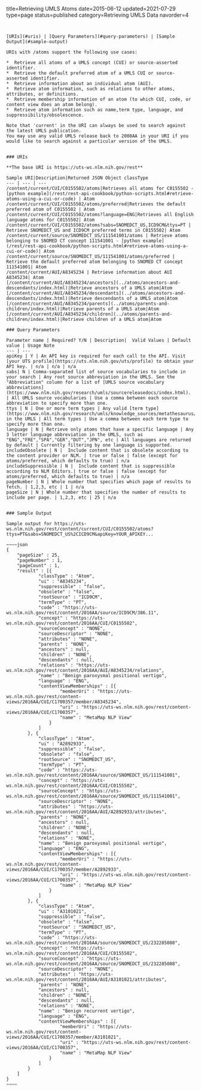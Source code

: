 title=Retrieving UMLS Atoms
date=2015-06-12
updated=2021-07-29
type=page
status=published
category=Retrieving UMLS Data
navorder=4
~~~~~~


[URIs](#uris) | [Query Parameters](#query-parameters) | [Sample Output](#sample-output)

URIs with /atoms support the following use cases:

*  Retrieve all atoms of a UMLS concept (CUI) or source-asserted identifier.
*  Retrieve the default preferred atom of a UMLS CUI or source-asserted identifier.
*  Retrieve information about an individual atom (AUI).
*  Retrieve atom information, such as relations to other atoms, attributes, or definitions.
*  Retrieve membership information of an atom (to which CUI, code, or content view does an atom belong).
*  Retrieve atom information such as name,term type, language, and suppressibility/obsolescence.

Note that 'current' in the URI can always be used to search against the latest UMLS publication.
You may use any valid UMLS release back to 2008AA in your URI if you would like to search against a particular version of the UMLS.


### URIs
 
**The base URI is https://uts-ws.nlm.nih.gov/rest**

Sample URI|Description|Returned JSON Object classType
--- | --- | ---
/content/current/CUI/C0155502/atoms|Retrieves all atoms for C0155502 - [python example](/rest/rest-api-cookbook/python-scripts.html#retrieve-atoms-using-a-cui-or-code) | Atom
/content/current/CUI/C0155502/atoms/preferred|Retrieves the default preferred atom of C0155502 | Atom
/content/current/CUI/C0155502/atoms?language=ENG|Retrieves all English language atoms for C0155502| Atom
/content/current/CUI/C0155502/atoms?sabs=SNOMEDCT_US,ICD9CM&ttys=PT | Retrieve SNOMEDCT_US and ICD9CM preferred terms in C0155502| Atom
/content/current/source/SNOMEDCT_US/111541001/atoms | Retrieve atoms belonging to SNOMED CT concept 111541001 - [python example](/rest/rest-api-cookbook/python-scripts.html#retrieve-atoms-using-a-cui-or-code)| Atom
/content/current/source/SNOMEDCT_US/111541001/atoms/preferred | Retrieve the default preferred atom belonging to SNOMED CT concept 111541001| Atom
/content/current/AUI/A8345234 | Retrieve information about AUI A8345234| Atom
[/content/current/AUI/A8345234/ancestors](../atoms/ancestors-and-descendants/index.html)|Retrieve ancestors of a UMLS atom|Atom
[/content/current/AUI/A8345234/descendants](../atoms/ancestors-and-descendants/index.html)|Retrieve descendants of a UMLS atom|Atom
[/content/current/AUI/A8345234/parents](../atoms/parents-and-children/index.html)|Retrieve parents of a UMLS atom|Atom
[/content/current/AUI/A8345234/children](../atoms/parents-and-children/index.html)|Retrieve children of a UMLS atom|Atom

### Query Parameters

Parameter name | Required? Y/N | Description|  Valid Values | Default value | Usage Note
--- | ---
apiKey | Y | An API key is required for each call to the API. Visit [your UTS profile](https://uts.nlm.nih.gov/uts/profile) to obtain your API key. | n/a | n/a | n/a
sabs| N | Comma-separated list of source vocabularies to include in your search | Any root source abbreviation in the UMLS. See the "Abbreviation" column for a list of [UMLS source vocabulary abbreviations](https://www.nlm.nih.gov/research/umls/sourcereleasedocs/index.html).  | All UMLS source vocabularies | Use a comma between each source abbreviation to specify more than one.
ttys | N | One or more term types | Any valid [term type](https://www.nlm.nih.gov/research/umls/knowledge_sources/metathesaurus/release/abbreviations.html#TTYC) in the UMLS | All term types | Use a comma between each term type to specify more than one.
language | N | Retrieve only atoms that have a specific language | Any 3 letter language abbreviation in the UMLS, such as "ENG","FRE","SPA","GER","DUT","JPN", etc | All languages are returned by default | Currently filtering by one language is supported.
includeObsolete | N |  Include content that is obsolete according to the content provider or NLM. | true or false | false (except for atoms/preferred, which defaults to true) | n/a
includeSuppressible | N |  Include content that is suppressible according to NLM Editors.| true or false | false (except for atoms/preferred, which defaults to true) | n/a
pageNumber | N | Whole number that specifies which page of results to fetch. | 1,2,3, etc | 1 | n/a
pageSize | N | Whole number that specifies the number of results to include per page. | 1,2,3, etc | 25 | n/a


### Sample Output

Sample output for https://uts-ws.nlm.nih.gov/rest/content/current/CUI/C0155502/atoms?ttys=PT&sabs=SNOMEDCT_US%2CICD9CM&apiKey=YOUR_APIKEY...

~~~~json
{
	"pageSize" : 25,
	"pageNumber" : 1,
	"pageCount" : 1,
	"result" : [{
			"classType" : "Atom",
			"ui" : "A8345234",
			"suppressible" : "false",
			"obsolete" : "false",
			"rootSource" : "ICD9CM",
			"termType" : "PT",
			"code" : "https://uts-ws.nlm.nih.gov/rest/content/2016AA/source/ICD9CM/386.11",
			"concept" : "https://uts-ws.nlm.nih.gov/rest/content/2016AA/CUI/C0155502",
			"sourceConcept" : "NONE",
			"sourceDescriptor" : "NONE",
			"attributes" : "NONE",
			"parents" : "NONE",
			"ancestors" : null,
			"children" : "NONE",
			"descendants" : null,
			"relations" : "https://uts-ws.nlm.nih.gov/rest/content/2016AA/AUI/A8345234/relations",
			"name" : "Benign paroxysmal positional vertigo",
			"language" : "ENG",
			"contentViewMemberships" : [{
					"memberUri" : "https://uts-ws.nlm.nih.gov/rest/content-views/2016AA/CUI/C1700357/member/A8345234",
					"uri" : "https://uts-ws.nlm.nih.gov/rest/content-views/2016AA/CUI/C1700357",
					"name" : "MetaMap NLP View"
				}
			]
		}, {
			"classType" : "Atom",
			"ui" : "A2892933",
			"suppressible" : "false",
			"obsolete" : "false",
			"rootSource" : "SNOMEDCT_US",
			"termType" : "PT",
			"code" : "https://uts-ws.nlm.nih.gov/rest/content/2016AA/source/SNOMEDCT_US/111541001",
			"concept" : "https://uts-ws.nlm.nih.gov/rest/content/2016AA/CUI/C0155502",
			"sourceConcept" : "https://uts-ws.nlm.nih.gov/rest/content/2016AA/source/SNOMEDCT_US/111541001",
			"sourceDescriptor" : "NONE",
			"attributes" : "https://uts-ws.nlm.nih.gov/rest/content/2016AA/AUI/A2892933/attributes",
			"parents" : "NONE",
			"ancestors" : null,
			"children" : "NONE",
			"descendants" : null,
			"relations" : "NONE",
			"name" : "Benign paroxysmal positional vertigo",
			"language" : "ENG",
			"contentViewMemberships" : [{
					"memberUri" : "https://uts-ws.nlm.nih.gov/rest/content-views/2016AA/CUI/C1700357/member/A2892933",
					"uri" : "https://uts-ws.nlm.nih.gov/rest/content-views/2016AA/CUI/C1700357",
					"name" : "MetaMap NLP View"
				}
			]
		}, {
			"classType" : "Atom",
			"ui" : "A3101021",
			"suppressible" : "false",
			"obsolete" : "false",
			"rootSource" : "SNOMEDCT_US",
			"termType" : "PT",
			"code" : "https://uts-ws.nlm.nih.gov/rest/content/2016AA/source/SNOMEDCT_US/232285008",
			"concept" : "https://uts-ws.nlm.nih.gov/rest/content/2016AA/CUI/C0155502",
			"sourceConcept" : "https://uts-ws.nlm.nih.gov/rest/content/2016AA/source/SNOMEDCT_US/232285008",
			"sourceDescriptor" : "NONE",
			"attributes" : "https://uts-ws.nlm.nih.gov/rest/content/2016AA/AUI/A3101021/attributes",
			"parents" : "NONE",
			"ancestors" : null,
			"children" : "NONE",
			"descendants" : null,
			"relations" : "NONE",
			"name" : "Benign recurrent vertigo",
			"language" : "ENG",
			"contentViewMemberships" : [{
					"memberUri" : "https://uts-ws.nlm.nih.gov/rest/content-views/2016AA/CUI/C1700357/member/A3101021",
					"uri" : "https://uts-ws.nlm.nih.gov/rest/content-views/2016AA/CUI/C1700357",
					"name" : "MetaMap NLP View"
				}
			]
		}
	]
}
~~~~

